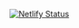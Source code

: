 
[![Netlify Status](https://api.netlify.com/api/v1/badges/0eec43ca-2fb9-4ea7-9aed-1aebb4c937b6/deploy-status)](https://app.netlify.com/sites/dainty-wisp-7e63d9/deploys)

